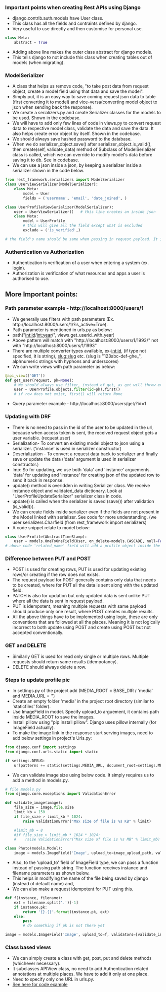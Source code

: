 ### Important points when creating Rest APIs using Django
- django.contrib.auth.models have User class.
- This class has all the fields and contraints defined by django.
- Very useful to use directly and then customise for personal use.
```python
class Meta:
    abstract = True
```
- Adding above line makes the outer class abstract for django models.
- This tells django to not include this class when creating tables out of models (when migrating).

### ModelSerializer
- A class that helps us remove code, "to take post data from request object, create a model field using that data and save the model".
- Simply put, it is an easy way to save coming request json data to table (first converting it to model) and vice-versa(converting model object to json when sending back the response).
- We create a serializers.py and create Serializer classes for the models to be used. Shown in the codebase.
- We will have to add only few lines of code in views.py to convert request data to respective model class, validate the data and save the data. It also helps create error object by itself. Shown in the codebase.
- We should always save hashed password to the database.
- When we do serializer_object.save() after serializer_object.is_valid(), then create(self, validate_data) method of Subclass of ModelSerializer class is called, which we can override to modify model's data before saving it to db. See in codebase.
- We can use a json inside a json, by keeping a serializer inside a serializer shown in the code below.
```python
from rest_framework.serializers import ModelSerializer
class UserViewSerializer(ModelSerializer):
    class Meta:
        model = User
        fields = ('username', 'email', 'date_joined', )

class UserProfileViewSerializer(ModelSerializer):
    user = UserViewSerializer()   # this line creates an inside json
    class Meta:
        model = UserProfile
        # this will give all the field except what is excluded
        exclude = ('is_verified',)

# the field's name should be same when passing in request payload. It is same as created in Model :)
```

### Authentication vs Authorization
- Authentication is verification of a user when entering a system (ex. login).
- Authorization is verification of what resources and apps a user is authorised to use.

## More Important points:
### Path parameter example - http://localhost:8000/users/1
- We generally use filters with path parameters (Ex. http://localhost:8000/users/1/?is_active=True).
- Path parameter is mentioned in urls.py as below:
- path("<int:id>/<int:year>/", views.get_userid_with_year)
- Above pattern will match with "http://localhost:8000/users/1/1993/" not with "http://localhost:8000/users/1/1993"
- There are multiple converter types available, ex-<int:id>, <name> (if type not specified, it is string), <slug:slug> etc. (slug is "123abc-def-ghe_", alphnumeric strings with hyphons and underscores) 
- We can write views with path parameter as below:
```python
@api_view(['GET'])
def get_user(request, pk=None):
    # We should always use filter, instead of get, as get will throw exception if row not found or multiple rows found.
    user = UserProfile.objects.filter(id=pk).first()
    # if row does not exist, first() will return None
```
- Query parameter example - http://localhost:8000/users/get/?id=1

### Updating with DRF
- There is no need to pass in the id of the user to be updated in the url, because when access token is sent, the received request object gets a user variable. (request.user)
- Serialization- To convert an existing model object to json using a serializer. ('instance' is used in serializer constructor)
- Deserialization - To convert a request data back to serializer and finally save or update the data ('data' argument is used in serializer constructor.)
- Imp: So for updating, we use both 'data' and 'instance' arguements. 'data' for updating and 'instance' for  creating json of the updated row to send it back in response.
- update() method is overidden in writing Serializer class. We receive instance object and validated_data dictionary. Look at "UserProfileUpdateSerializer" serializer class in code.
- update() is called when the serializer is saved (save()) after validation (is_valid()).
- We can create fields inside serializer even if the fields are not present in the Model linked with serializer. See code for more understanding. (we user serializers.Charfield (from rest_framework import serializers)
- A code snippet relate to model below:
```python
class UserProfile(AbstractTimeStamp):
    user = models.OneToOneField(User, on_delete=models.CASCADE, null=False, related_name = 'profile')
# above code 'related_name' field will add a profile object inside the User model. It's like both the tables UserProfile and User have id of each other.
```
### Difference between PUT and POST
- POST is used for creating rows, PUT is used for updating existing rows/or creating if the row does not exists.
- The request payload for POST generally contains only data that needs to be created, where for PUT all the data is sent along with the updated field.
- PATCH is also for updation but only updated data is sent unlike PUT where all the data is sent in request payload.
- PUT is idempotent, meaning multiple requests with same payload should produce only one result, where POST creates multiple results.
- All the above things have to be implemented using logic, these are only conventions that are followed at all the places. Meaning it is not logically incorrect to both update using POST and create using POST but not accepted conventionally.
### GET and DELETE
- Similarly GET is used for read only single or multiple rows. Multiple requests should return same results (idempotancy).
- DELETE should always delete a row.
### Steps to update profile pic
- In settings.py of the project add (MEDIA_ROOT = BASE_DIR / 'media' and MEDIA_URL = '')
- Create an empty folder 'media' in the project root directory (similar to 'staticfiles' folder).
- Use ImageField in model. Specify upload_to arguement, it contains path inside MEDIA_ROOT to save the images.
- Install pillow using "pip install pillow". Django uses pillow internally (for ImageField actually).
- To make the image link in the response start serving images, need to add below settings in project's Urls.py:
```python
from django.conf import settings
from django.conf.urls.static import static

if settings.DEBUG:
    urlpatterns += static(settings.MEDIA_URL, document_root=settings.MEDIA_ROOT)
```
- We can validate image size using below code. It simply requires us to add a method in models.py.
```python
# file models.py
from django.core.exceptions import ValidationError

def validate_image(image):
    file_size = image.file.size
    limit_kb = 150
    if file_size > limit_kb * 1024:
        raise ValidationError("Max size of file is %s KB" % limit)

    #limit_mb = 8
    #if file_size > limit_mb * 1024 * 1024:
    #    raise ValidationError("Max size of file is %s MB" % limit_mb)

class Photo(models.Model):
    image = models.ImageField('Image', upload_to=image_upload_path, validators=[validate_image])
```
- Also, to the 'upload_to' field of ImageField type, we can pass a function instead of passing path string. The function receives instance and filename parameters as shown below.
- This helps in modifying the name of the file being saved by django (instead of default name) and,
- We can also make a request idempotent for PUT using this.
```python
def f(instance, filename):
    ext = filename.split('.')[-1]
    if instance.pk:
        return '{}.{}'.format(instance.pk, ext)
    else:
        pass
        # do something if pk is not there yet

image = models.ImageField('Image', upload_to=f, validators=[validate_image])
```
### Class based views
- We can simply create a class with get, post, put and delete methods (whichever necessary).
- It subclasses APIView class, no need to add Authentication related annotations at multiple places. We have to add it only at one place.
- Need to specify only one URL in urls.py.
- [See here for code example](https://github.com/abhi93shekJha/django_instagram_clone/blob/master/insta_clone/create_apis/views.py)
